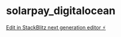 # solarpay_digitalocean

[Edit in StackBlitz next generation editor ⚡️](https://stackblitz.com/~/github.com/chrizonic7/solarpay_digitalocean)